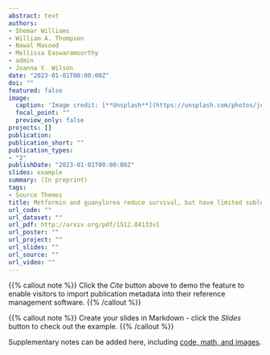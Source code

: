 ```yaml
---
abstract: text
authors:
- Shemar Williams
- William A. Thompson
- Nawal Masood
- Mellissa Easwaramoorthy
- admin
- Joanna Y. Wilson
date: "2023-01-01T00:00:00Z"
doi: ""
featured: false
image:
  caption: 'Image credit: [**Unsplash**](https://unsplash.com/photos/jdD8gXaTZsc)'
  focal_point: ""
  preview_only: false
projects: []
publication: 
publication_short: ""
publication_types:
- "2"
publishDate: "2023-01-01T00:00:00Z"
slides: example
summary: (In preprint)
tags:
- Source Themes
title: Metformin and guanylurea reduce survival, but have limited sublethal effects in larval zebrafish (Danio rerio)
url_code: ""
url_dataset: ""
url_pdf: http://arxiv.org/pdf/1512.04133v1
url_poster: ""
url_project: ""
url_slides: ""
url_source: ""
url_video: ""
---
```


{{% callout note %}}
Click the *Cite* button above to demo the feature to enable visitors to import publication metadata into their reference management software.
{{% /callout %}}

{{% callout note %}}
Create your slides in Markdown - click the *Slides* button to check out the example.
{{% /callout %}}

Supplementary notes can be added here, including [code, math, and images](https://wowchemy.com/docs/writing-markdown-latex/).
